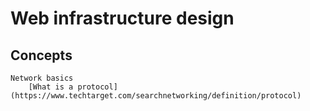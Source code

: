 # Web infrastructure design

## Concepts
    Network basics
        [What is a protocol](https://www.techtarget.com/searchnetworking/definition/protocol)
